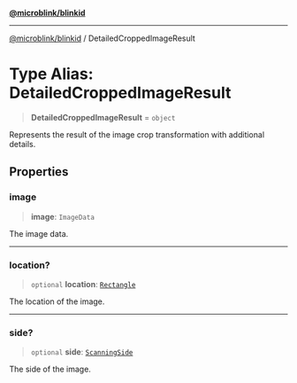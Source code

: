 [**@microblink/blinkid**](../README.md)

***

[@microblink/blinkid](../README.md) / DetailedCroppedImageResult

# Type Alias: DetailedCroppedImageResult

> **DetailedCroppedImageResult** = `object`

Represents the result of the image crop transformation with additional
details.

## Properties

### image

> **image**: `ImageData`

The image data.

***

### location?

> `optional` **location**: [`Rectangle`](Rectangle.md)

The location of the image.

***

### side?

> `optional` **side**: [`ScanningSide`](ScanningSide.md)

The side of the image.

